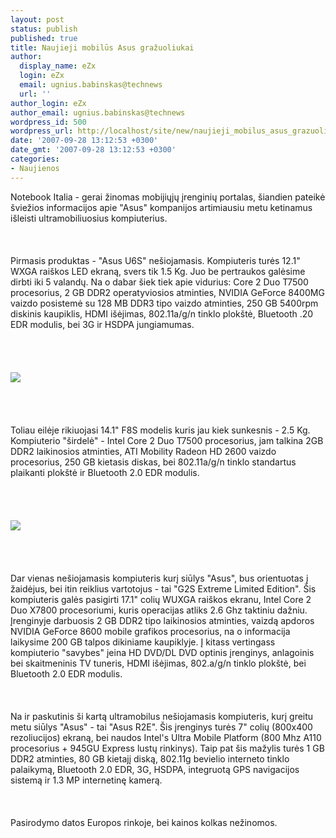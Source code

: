 ```yaml
---
layout: post
status: publish
published: true
title: Naujieji mobilūs Asus gražuoliukai
author:
  display_name: eZx
  login: eZx
  email: ugnius.babinskas@technews
  url: ''
author_login: eZx
author_email: ugnius.babinskas@technews
wordpress_id: 500
wordpress_url: http://localhost/site/new/naujieji_mobilus_asus_grazuoliukai/
date: '2007-09-28 13:12:53 +0300'
date_gmt: '2007-09-28 13:12:53 +0300'
categories:
- Naujienos
---
```

<p>Notebook Italia - gerai žinomas mobijiųjų įrenginių portalas, šiandien pateikė šviežios informacijos apie &quot;Asus&quot; kompanijos artimiausiu metu ketinamus išleisti ultramobiliuosius kompiuterius.<br />
<br><br />
<br>Pirmasis produktas - &quot;Asus U6S&quot; nešiojamasis. Kompiuteris turės 12.1&quot; WXGA raiškos LED ekraną, svers tik 1.5 Kg. Juo be pertraukos galėsime dirbti iki 5 valandų. Na o dabar šiek tiek apie vidurius: Core 2 Duo T7500 procesorius, 2 GB DDR2 operatyviosios atminties, NVIDIA GeForce 8400MG vaizdo posistemė su 128 MB DDR3 tipo vaizdo atminties, 250 GB 5400rpm diskinis kaupiklis, HDMI išėjimas, 802.11a/g/n tinklo plokštė, Bluetooth .20 EDR modulis, bei 3G ir HSDPA jungiamumas.<br />
<br><br />
<br><br><img src="http://images.dailytech.com/nimage/6148_asus_u6.jpg"><br><br />
<br><br />
<br>Toliau eilėje rikiuojasi 14.1&quot; F8S modelis kuris jau kiek sunkesnis - 2.5 Kg. Kompiuterio &quot;širdelė&quot; - Intel Core 2 Duo T7500 procesorius, jam talkina 2GB DDR2 laikinosios atminties, ATI Mobility Radeon HD 2600 vaizdo procesorius, 250 GB kietasis diskas, bei 802.11a/g/n tinklo standartus plaikanti plokštė ir Bluetooth 2.0 EDR modulis.<br />
<br><br />
<br><br><img src="http://images.dailytech.com/nimage/6147_asus_g2s_special_edition.jpg"><br><br />
<br><br />
<br>Dar vienas nešiojamasis kompiuteris kurį siūlys &quot;Asus&quot;, bus orientuotas į žaidėjus, bei itin reiklius vartotojus - tai &quot;G2S Extreme Limited Edition&quot;. Šis kompiuteris galės pasigirti 17.1&quot; colių WUXGA raiškos ekranu, Intel Core 2 Duo X7800 procesoriumi, kuris operacijas atliks 2.6 Ghz taktiniu dažniu. Įrenginyje darbuosis 2 GB DDR2 tipo laikinosios atminties, vaizdą apdoros NVIDIA GeForce 8600 mobile grafikos procesorius, na o informacija laikysime 200 GB talpos dikiniame kaupiklyje. Į kitass vertingass kompiuterio &quot;savybes&quot; įeina HD DVD/DL DVD optinis įrenginys, anlagoinis bei skaitmeninis TV tuneris, HDMI išėjimas, 802.a/g/n tinklo plokštė, bei Bluetooth 2.0 EDR modulis.<br />
<br><br />
<br>Na ir paskutinis ši kartą ultramobilus nešiojamasis kompiuteris, kurį greitu metu siūlys &quot;Asus&quot; - tai &quot;Asus R2E&quot;. Šis įrenginys turės 7&quot; colių (800x400 rezoliucijos) ekraną, bei naudos Intel's Ultra Mobile Platform (800 Mhz A110 procesorius + 945GU Express lustų rinkinys). Taip pat šis mažylis turės 1 GB DDR2 atminties, 80 GB kietajį diską, 802.11g bevielio interneto tinklo palaikymą, Bluetooth 2.0 EDR, 3G, HSDPA, integruotą GPS navigacijos sistemą ir 1.3 MP internetinę kamerą.<br />
<br><br />
<br>Pasirodymo datos Europos rinkoje, bei kainos kolkas nežinomos.</p>
